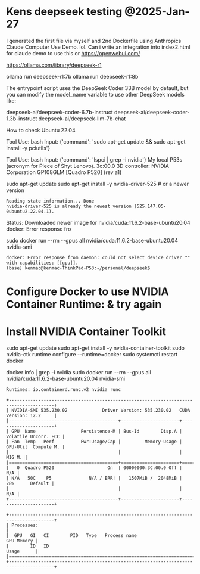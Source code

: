# Kens deepseek testing @2025-Jan-27

I generated the first file via myself and 2nd Dockerfile using Anthropics Claude Computer Use Demo. lol. 
Can i write an integration into index2.html for claude demo to use this or https://openwebui.com/



https://ollama.com/library/deepseek-r1


ollama run deepseek-r1:7b
ollama run deepseek-r1:8b




The entrypoint script uses the DeepSeek Coder 33B model by default, but you can modify the model_name variable to use other DeepSeek models like:

deepseek-ai/deepseek-coder-6.7b-instruct
deepseek-ai/deepseek-coder-1.3b-instruct
deepseek-ai/deepseek-llm-7b-chat


How to check Ubuntu 22.04 

Tool Use: bash
Input: {'command': 'sudo apt-get update && sudo apt-get install -y pciutils'}

Tool Use: bash
Input: {'command': 'lspci | grep -i nvidia'}
My local P53s (acronym for Piece of Shyt Lenovo).
3c:00.0 3D controller: NVIDIA Corporation GP108GLM [Quadro P520] (rev a1)

sudo apt-get update
sudo apt-get install -y nvidia-driver-525  # or a newer version
```
Reading state information... Done
nvidia-driver-525 is already the newest version (525.147.05-0ubuntu2.22.04.1).
```
Status: Downloaded newer image for nvidia/cuda:11.6.2-base-ubuntu20.04
docker: Error response fro

 sudo docker run --rm --gpus all nvidia/cuda:11.6.2-base-ubuntu20.04 nvidia-smi
```Status: Downloaded newer image for nvidia/cuda:11.6.2-base-ubuntu20.04
docker: Error response from daemon: could not select device driver "" with capabilities: [[gpu]].
(base) kenmac@kenmac-ThinkPad-P53:~/personal/deepseek$ 
```

# Configure Docker to use NVIDIA Container Runtime: & try again
# Install NVIDIA Container Toolkit
sudo apt-get update
sudo apt-get install -y nvidia-container-toolkit
sudo nvidia-ctk runtime configure --runtime=docker
sudo systemctl restart docker

docker info | grep -i nvidia
sudo docker run --rm --gpus all nvidia/cuda:11.6.2-base-ubuntu20.04 nvidia-smi
```
Runtimes: io.containerd.runc.v2 nvidia runc

+---------------------------------------------------------------------------------------+
| NVIDIA-SMI 535.230.02             Driver Version: 535.230.02   CUDA Version: 12.2     |
|-----------------------------------------+----------------------+----------------------+
| GPU  Name                 Persistence-M | Bus-Id        Disp.A | Volatile Uncorr. ECC |
| Fan  Temp   Perf          Pwr:Usage/Cap |         Memory-Usage | GPU-Util  Compute M. |
|                                         |                      |               MIG M. |
|=========================================+======================+======================|
|   0  Quadro P520                    On  | 00000000:3C:00.0 Off |                  N/A |
| N/A   50C    P5              N/A / ERR! |   1507MiB /  2048MiB |     28%      Default |
|                                         |                      |                  N/A |
+-----------------------------------------+----------------------+----------------------+
                                                                                         
+---------------------------------------------------------------------------------------+
| Processes:                                                                            |
|  GPU   GI   CI        PID   Type   Process name                            GPU Memory |
|        ID   ID                                                             Usage      |
|=======================================================================================|
+---------------------------------------------------------------------------------------+
```



